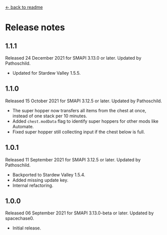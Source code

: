 ﻿﻿[← back to readme](README.md)

# Release notes
## 1.1.1
Released 24 December 2021 for SMAPI 3.13.0 or later. Updated by Pathoschild.

* Updated for Stardew Valley 1.5.5.

## 1.1.0
Released 15 October 2021 for SMAPI 3.12.5 or later. Updated by Pathoschild.

* The super hopper now transfers all items from the chest at once, instead of one stack per 10 minutes.
* Added `chest.modData` flag to identify super hoppers for other mods like Automate.
* Fixed super hopper still collecting input if the chest below is full.

## 1.0.1
Released 11 September 2021 for SMAPI 3.12.5 or later. Updated by Pathoschild.

* Backported to Stardew Valley 1.5.4.
* Added missing update key.
* Internal refactoring.

## 1.0.0
Released 06 September 2021 for SMAPI 3.13.0-beta or later. Updated by spacechase0.

* Initial release.
